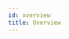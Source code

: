```yaml
---
id: overview
title: Overview
---
```


<!-- BADGES:PLACEHOLDER -->

<!-- OVERVIEW-DOCS:PLACEHOLDER -->
